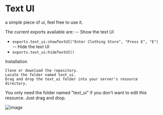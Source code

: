# Text UI 
a simple piece of ui, feel free to use it.

The current exports available are:
-- Show the text UI
- `exports.text_ui:showTextUI("Enter Clothing Store", "Press E", "E")`
-- Hide the text UI
- `exports.text_ui:hideTextUI()`

Installation

    Clone or download the repository.
    Locate the folder named text_ui.
    Drag and drop the text_ui folder into your server's resource directory.

You only need the folder named "text_ui" if you don't want to edit this resource. Just drag and drop.


![image](https://github.com/user-attachments/assets/a603fcd6-aa67-4c99-a525-fdfa1bff9a0d)

